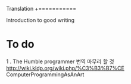 ﻿Translation
+===========

Introduction to good writing

To do
=====
1 . The Humble programmer 번역 마무리 할 것
http://wiki.kldp.org/wiki.php/%C3%B3%B7%CE
ComputerProgrammingAsAnArt 

